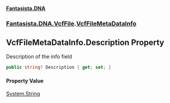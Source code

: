 #### [Fantasista.DNA](index.md 'index')
### [Fantasista.DNA.VcfFile](Fantasista.DNA.VcfFile.md 'Fantasista.DNA.VcfFile').[VcfFileMetaDataInfo](Fantasista.DNA.VcfFile.VcfFileMetaDataInfo.md 'Fantasista.DNA.VcfFile.VcfFileMetaDataInfo')

## VcfFileMetaDataInfo.Description Property

Description of the info field

```csharp
public string? Description { get; set; }
```

#### Property Value
[System.String](https://docs.microsoft.com/en-us/dotnet/api/System.String 'System.String')